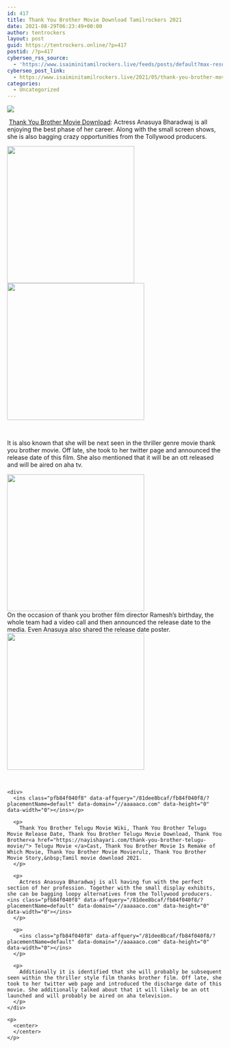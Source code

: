 ```yaml
---
id: 417
title: Thank You Brother Movie Download Tamilrockers 2021
date: 2021-08-29T06:23:49+00:00
author: tentrockers
layout: post
guid: https://tentrockers.online/?p=417
postid: /?p=417
cyberseo_rss_source:
  - 'https://www.isaiminitamilrockers.live/feeds/posts/default?max-results=150&start-index=1'
cyberseo_post_link:
  - https://www.isaiminitamilrockers.live/2021/05/thank-you-brother-movie-download.html
categories:
  - Uncategorized
---
```

<div class="media_block">
  <img src="https://1.bp.blogspot.com/-3D54cO2posc/YJdf7ZdfPXI/AAAAAAAAAwo/MJVSfapKjA8tffVi76DDx07E2wrLxA4MgCLcBGAsYHQ/s72-w297-h320-c/Mahesh-Babu-Launched-Anasuya-Bharadwaj-Ashwin-Viraj-s-Thank-You-Brother-Motion-Poster-.jpg" class="media_thumbnail" />
</div>

<meta content="&nbsp; Thank You Brother Movie Download : &nbsp;Actress Anasuya Bharadwaj is all enjoying the best phase of her career. Along with the small screen sh..." name="twitter:description" />

  


<center>
</center>

  
<ins class="pfb84f040f8" data-affquery="/81dee8bcaf/fb84f040f8/?placementName=default" data-domain="//aaaaaco.com" data-height="0" data-width="0"></ins>

&nbsp;<span face="&quot;Source Sans Pro&quot;, &quot;Helvetica Neue&quot;, sans-serif"><a href="https://nayishayari.com/thank-you-brother-telugu-movie/">Thank You Brother Movie Download</a>:</span><span face="&quot;Source Sans Pro&quot;, &quot;Helvetica Neue&quot;, sans-serif">&nbsp;Actress Anasuya Bharadwaj is all enjoying the best phase of her career. Along with the small screen shows, she is also bagging crazy opportunities from the Tollywood producers.</span><ins class="pfb84f040f8" data-affquery="/81dee8bcaf/fb84f040f8/?placementName=default" data-domain="//aaaaaco.com" data-height="0" data-width="0"></ins>

<ins class="pfb84f040f8" data-affquery="/81dee8bcaf/fb84f040f8/?placementName=default" data-domain="//aaaaaco.com" data-height="0" data-width="0"></ins>

<div class="separator">
  <a href="https://1.bp.blogspot.com/-3D54cO2posc/YJdf7ZdfPXI/AAAAAAAAAwo/MJVSfapKjA8tffVi76DDx07E2wrLxA4MgCLcBGAsYHQ/s2048/Mahesh-Babu-Launched-Anasuya-Bharadwaj-Ashwin-Viraj-s-Thank-You-Brother-Motion-Poster-.jpg"><img loading="lazy" border="0" data-original-height="2048" data-original-width="1374" height="320" src="https://1.bp.blogspot.com/-3D54cO2posc/YJdf7ZdfPXI/AAAAAAAAAwo/MJVSfapKjA8tffVi76DDx07E2wrLxA4MgCLcBGAsYHQ/w297-h320/Mahesh-Babu-Launched-Anasuya-Bharadwaj-Ashwin-Viraj-s-Thank-You-Brother-Motion-Poster-.jpg" width="297" /></a>
</div>



<div class="separator">
  <a href="https://aaaaaco.com/d4c26a5800/0dc7cea283/?placementName=default" target="_blank" rel="noopener"><img border="0" data-original-height="166" data-original-width="800" src="https://1.bp.blogspot.com/-GxLqraqlPL8/YJdgHRe6v9I/AAAAAAAAAws/Kr9c-Hxo15sBRpdWGqx5HvvSS23HRmdlQCLcBGAsYHQ/s320/unnamed.gif" width="320" /></a>
</div>

<span face="&quot;Source Sans Pro&quot;, &quot;Helvetica Neue&quot;, sans-serif"><br /></span><ins class="pfb84f040f8" data-affquery="/81dee8bcaf/fb84f040f8/?placementName=default" data-domain="//aaaaaco.com" data-height="0" data-width="0"></ins><ins class="pfb84f040f8" data-affquery="/81dee8bcaf/fb84f040f8/?placementName=default" data-domain="//aaaaaco.com" data-height="0" data-width="0"></ins>

It is also known that she will be next seen in the thriller genre movie thank you brother movie. Off late, she took to her twitter page and announced the release date of this film. She also mentioned that it will be an ott released and will be aired on aha tv.<ins class="pfb84f040f8" data-affquery="/81dee8bcaf/fb84f040f8/?placementName=default" data-domain="//aaaaaco.com" data-height="0" data-width="0"></ins>

<div class="separator">
  <a href="https://aaaaaco.com/d4c26a5800/0dc7cea283/?placementName=default" target="_blank" rel="noopener"><img border="0" data-original-height="166" data-original-width="800" src="https://1.bp.blogspot.com/-lC8R59WK-Y4/YJdgLyazkMI/AAAAAAAAAw0/BZRt-mjnJmMcGh-QiDOdynAufwY947vhgCLcBGAsYHQ/s320/unnamed.gif" width="320" /></a>
</div>



<div>
  <span face="&quot;Source Sans Pro&quot;, &quot;Helvetica Neue&quot;, sans-serif">On the occasion of thank you brother film director Ramesh’s birthday, the whole team had a video call and then announced the release date to the media. Even Anasuya also shared the release date poster.</span>
</div>

<div>
  <div class="separator">
    <a href="https://aaaaaco.com/d4c26a5800/0dc7cea283/?placementName=default" target="_blank" rel="noopener"><img border="0" data-original-height="166" data-original-width="800" src="https://1.bp.blogspot.com/-bcPqjq0F4Qs/YJdgP920uLI/AAAAAAAAAw4/dq-RYx2Tjew5WVuiK8DJ2dkoZSTbUNqjwCLcBGAsYHQ/s320/unnamed.gif" width="320" /></a>
  </div>
  
  <p>
    <span face="&quot;Source Sans Pro&quot;, &quot;Helvetica Neue&quot;, sans-serif"><br /></span></div> 
    
    <div>
      <ins class="pfb84f040f8" data-affquery="/81dee8bcaf/fb84f040f8/?placementName=default" data-domain="//aaaaaco.com" data-height="0" data-width="0"></ins></p> 
      
      <p>
        Thank You Brother Telugu Movie Wiki, Thank You Brother Telugu Movie Release Date, Thank You Brother Telugu Movie Download, Thank You Brother<a href="https://nayishayari.com/thank-you-brother-telugu-movie/"> Telugu Movie </a>Cast, Thank You Brother Movie Is Remake of Which Movie, Thank You Brother Movie Movierulz, Thank You Brother Movie Story,&nbsp;Tamil movie download 2021.
      </p>
      
      <p>
        Actress Anasuya Bharadwaj is all having fun with the perfect section of her profession. Together with the small display exhibits, she can be bagging loopy alternatives from the Tollywood producers.<ins class="pfb84f040f8" data-affquery="/81dee8bcaf/fb84f040f8/?placementName=default" data-domain="//aaaaaco.com" data-height="0" data-width="0"></ins>
      </p>
      
      <p>
        <ins class="pfb84f040f8" data-affquery="/81dee8bcaf/fb84f040f8/?placementName=default" data-domain="//aaaaaco.com" data-height="0" data-width="0"></ins>
      </p>
      
      <p>
        Additionally it is identified that she will probably be subsequent seen within the thriller style film thanks brother film. Off late, she took to her twitter web page and introduced the discharge date of this movie. She additionally talked about that it will likely be an ott launched and will probably be aired on aha television.
      </p>
    </div>
    
    <p>
      <center>
      </center>
    </p>